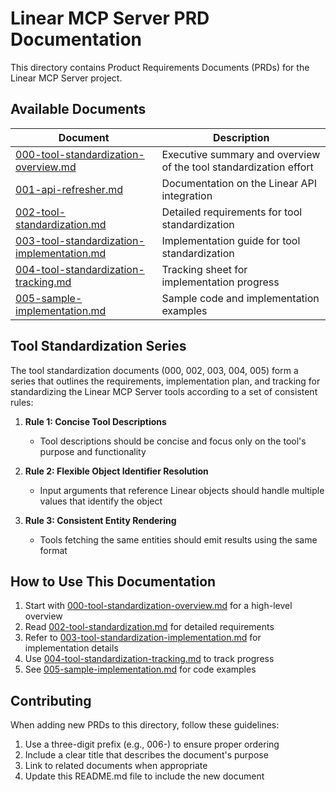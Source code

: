 # Linear MCP Server PRD Documentation

This directory contains Product Requirements Documents (PRDs) for the Linear MCP Server project.

## Available Documents

| Document | Description |
|----------|-------------|
| [000-tool-standardization-overview.md](./000-tool-standardization-overview.md) | Executive summary and overview of the tool standardization effort |
| [001-api-refresher.md](./001-api-refresher.md) | Documentation on the Linear API integration |
| [002-tool-standardization.md](./002-tool-standardization.md) | Detailed requirements for tool standardization |
| [003-tool-standardization-implementation.md](./003-tool-standardization-implementation.md) | Implementation guide for tool standardization |
| [004-tool-standardization-tracking.md](./004-tool-standardization-tracking.md) | Tracking sheet for implementation progress |
| [005-sample-implementation.md](./005-sample-implementation.md) | Sample code and implementation examples |

## Tool Standardization Series

The tool standardization documents (000, 002, 003, 004, 005) form a series that outlines the requirements, implementation plan, and tracking for standardizing the Linear MCP Server tools according to a set of consistent rules:

1. **Rule 1: Concise Tool Descriptions**
   - Tool descriptions should be concise and focus only on the tool's purpose and functionality

2. **Rule 2: Flexible Object Identifier Resolution**
   - Input arguments that reference Linear objects should handle multiple values that identify the object

3. **Rule 3: Consistent Entity Rendering**
   - Tools fetching the same entities should emit results using the same format

## How to Use This Documentation

1. Start with [000-tool-standardization-overview.md](./000-tool-standardization-overview.md) for a high-level overview
2. Read [002-tool-standardization.md](./002-tool-standardization.md) for detailed requirements
3. Refer to [003-tool-standardization-implementation.md](./003-tool-standardization-implementation.md) for implementation details
4. Use [004-tool-standardization-tracking.md](./004-tool-standardization-tracking.md) to track progress
5. See [005-sample-implementation.md](./005-sample-implementation.md) for code examples

## Contributing

When adding new PRDs to this directory, follow these guidelines:

1. Use a three-digit prefix (e.g., 006-) to ensure proper ordering
2. Include a clear title that describes the document's purpose
3. Link to related documents when appropriate
4. Update this README.md file to include the new document
